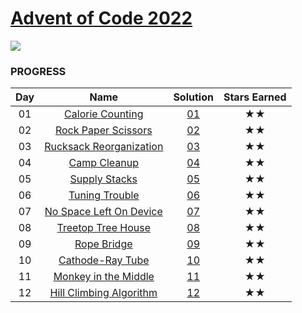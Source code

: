 # [Advent of Code 2022](https://adventofcode.com/2022)

![](https://img.shields.io/badge/stars%20⭐-24-yellow)

### PROGRESS

| Day |                              Name                               | Solution | Stars Earned |
| :-: | :-------------------------------------------------------------: | :------: | :----------: |
| 01  |     [Calorie Counting](https://adventofcode.com/2022/day/1)     | [01](01) |      ★★      |
| 02  |   [Rock Paper Scissors](https://adventofcode.com/2022/day/2)    | [02](02) |      ★★      |
| 03  | [Rucksack Reorganization](https://adventofcode.com/2022/day/3)  | [03](03) |      ★★      |
| 04  |       [Camp Cleanup](https://adventofcode.com/2022/day/4)       | [04](04) |      ★★      |
| 05  |      [Supply Stacks](https://adventofcode.com/2022/day/5)       | [05](05) |      ★★      |
| 06  |      [Tuning Trouble](https://adventofcode.com/2022/day/6)      | [06](06) |      ★★      |
| 07  | [No Space Left On Device](https://adventofcode.com/2022/day/7)  | [07](07) |      ★★      |
| 08  |    [Treetop Tree House](https://adventofcode.com/2022/day/8)    | [08](08) |      ★★      |
| 09  |       [Rope Bridge](https://adventofcode.com/2022/day/9)        | [09](09) |      ★★      |
| 10  |    [Cathode-Ray Tube](https://adventofcode.com/2022/day/10)     | [10](10) |      ★★      |
| 11  |  [Monkey in the Middle](https://adventofcode.com/2022/day/11)   | [11](11) |      ★★      |
| 12  | [Hill Climbing Algorithm](https://adventofcode.com/2022/day/12) | [12](12) |      ★★      |
